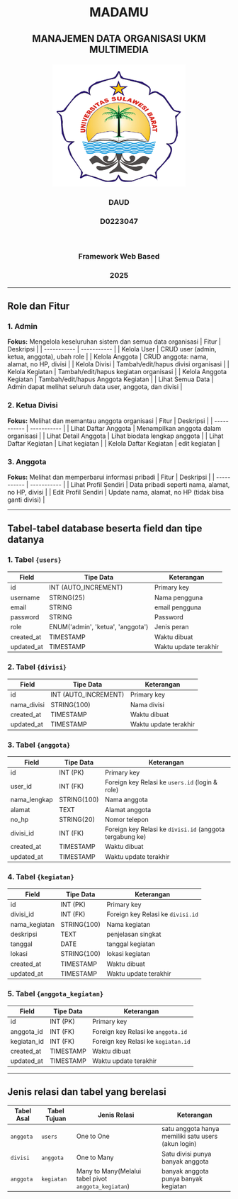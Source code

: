# <p align="center" style="margin-bottom: 0px;">MADAMU</p>
## <p align="center" style="margin-top: 0;">MANAJEMEN DATA ORGANISASI UKM MULTIMEDIA</p>

<p align="center">
  <img src="LOGO-UNSULBAR.png" width="300" alt="Deskripsi gambar" />
</p>

### <p align="center">DAUD</p>
### <p align="center">D0223047</p></br>
### <p align="center">Framework Web Based</p>
### <p align="center">2025</p>

---
## Role dan Fitur
### 1. Admin
**Fokus:** Mengelola keseluruhan sistem dan semua data organisasi
| Fitur | Deskripsi |
| ----------- | ----------- |
| Kelola User | CRUD user (admin, ketua, anggota), ubah role |
| Kelola Anggota | CRUD anggota: nama, alamat, no HP, divisi |
| Kelola Divisi | Tambah/edit/hapus divisi organisasi |
| Kelola Kegiatan | Tambah/edit/hapus kegiatan organisasi |
| Kelola Anggota Kegiatan | Tambah/edit/hapus Anggota Kegiatan |
| Lihat Semua Data | Admin dapat melihat seluruh data user, anggota, dan divisi |

### 2. Ketua Divisi
**Fokus:** Melihat dan memantau anggota organisasi
| Fitur | Deskripsi |
| ----------- | ----------- |
| Lihat Daftar Anggota | Menampilkan anggota dalam organisasi |
| Lihat Detail Anggota | Lihat biodata lengkap anggota |
| Lihat Daftar Kegiatan | Lihat kegiatan |
| Kelola Daftar Kegiatan | edit kegiatan |

### 3. Anggota
**Fokus:** Melihat dan memperbarui informasi pribadi
| Fitur | Deskripsi |
| ----------- | ----------- |
| Lihat Profil Sendiri | Data pribadi seperti nama, alamat, no HP, divisi |
| Edit Profil Sendiri | Update nama, alamat, no HP (tidak bisa ganti divisi) |

---
## Tabel-tabel database beserta field dan tipe datanya

### 1. Tabel ```{users}```
| Field | Tipe Data | Keterangan |
| ----------- | ------------- | ---------- |
| id | INT (AUTO\_INCREMENT) | Primary key |
| username | STRING(25) | Nama pengguna |
| email | STRING | email pengguna |
| password | STRING | Password |
| role | ENUM('admin', 'ketua', 'anggota') | Jenis peran |
| created\_at | TIMESTAMP | Waktu dibuat |
| updated\_at | TIMESTAMP | Waktu update terakhir |


### 2. Tabel ```{divisi}```
| Field | Tipe Data | Keterangan |
| ----------- | ----------- | ----------- |
| id | INT (AUTO\_INCREMENT) | Primary key |
| nama\_divisi | STRING(100) | Nama divisi |
| created\_at | TIMESTAMP |  Waktu dibuat |
| updated\_at | TIMESTAMP | Waktu update terakhir |


### 3. Tabel ```{anggota}```
| Field | Tipe Data | Keterangan |
| ----------- | ----------- | ----------- |
| id | INT (PK) | Primary key |
| user\_id | INT (FK) | Foreign key Relasi ke `users.id` (login & role) |
| nama\_lengkap | STRING(100) | Nama anggota |
| alamat | TEXT | Alamat anggota |
| no\_hp | STRING(20)  | Nomor telepon |
| divisi\_id | INT (FK) | Foreign key Relasi ke `divisi.id` (anggota tergabung ke) |
| created\_at | TIMESTAMP | Waktu dibuat |
| updated\_at | TIMESTAMP | Waktu update terakhir |


### 4. Tabel ```{kegiatan}```
| Field | Tipe Data | Keterangan |
| ----------- | ----------- | ----------- |
| id | INT (PK) | Primary key |
| divisi\_id | INT (FK) | Foreign key Relasi ke `divisi.id` |
| nama\_kegiatan | STRING(100) | Nama kegiatan |
| deskripsi | TEXT | penjelasan singkat |
| tanggal| DATE | tanggal kegiatan |
| lokasi | STRING(100) | lokasi kegiatan |
| created\_at | TIMESTAMP | Waktu dibuat |
| updated\_at | TIMESTAMP | Waktu update terakhir |


### 5. Tabel ```{anggota_kegiatan}```
| Field | Tipe Data | Keterangan |
| ----------- | ----------- | ----------- |
| id | INT (PK) | Primary key |
| anggota\_id | INT (FK) | Foreign key Relasi ke `anggota.id` |
| kegiatan\_id | INT (FK) | Foreign key Relasi ke `kegiatan.id` |
| created\_at | TIMESTAMP | Waktu dibuat |
| updated\_at | TIMESTAMP | Waktu update terakhir |

---
## Jenis relasi dan tabel yang berelasi
| Tabel Asal | Tabel Tujuan | Jenis Relasi | Keterangan |
| ----------- | ----------- | ----------- | ----------- |
| `anggota`  | `users` | One to One | satu anggota hanya memiliki satu users (akun login)
| `divisi` | `anggota` | One to Many | Satu divisi punya banyak anggota 
| `anggota` | `kegiatan` | Many to Many(Melalui tabel pivot `anggota_kegiatan`) | banyak anggota punya banyak kegiatan 
